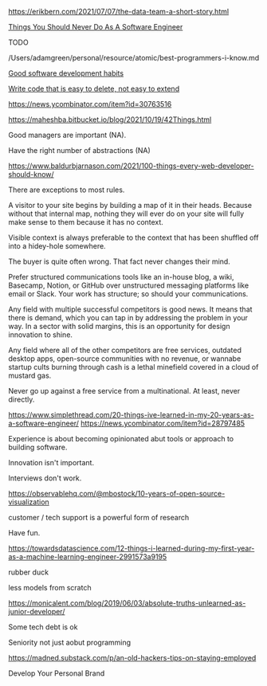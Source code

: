 https://erikbern.com/2021/07/07/the-data-team-a-short-story.html 

[Things You Should Never Do As A Software Engineer](https://favtutor.com/articles/donts-for-software-engineer/)

TODO

/Users/adamgreen/personal/resource/atomic/best-programmers-i-know.md

[Good software development habits](https://zarar.dev/good-software-development-habits/)

[Write code that is easy to delete, not easy to extend](https://programmingisterrible.com/post/139222674273/write-code-that-is-easy-to-delete-not-easy-to)

https://news.ycombinator.com/item?id=30763516

https://maheshba.bitbucket.io/blog/2021/10/19/42Things.html

Good managers are important (NA).

Have the right number of abstractions (NA)

https://www.baldurbjarnason.com/2021/100-things-every-web-developer-should-know/

There are exceptions to most rules.

A visitor to your site begins by building a map of it in their heads. Because without that internal map, nothing they will ever do on your site will fully make sense to them because it has no context.

Visible context is always preferable to the context that has been shuffled off into a hidey-hole somewhere.

The buyer is quite often wrong. That fact never changes their mind.

Prefer structured communications tools like an in-house blog, a wiki, Basecamp, Notion, or GitHub over unstructured messaging platforms like email or Slack. Your work has structure; so should your communications.

Any field with multiple successful competitors is good news. It means that there is demand, which you can tap in by addressing the problem in your way. In a sector with solid margins, this is an opportunity for design innovation to shine.

Any field where all of the other competitors are free services, outdated desktop apps, open-source communities with no revenue, or wannabe startup cults burning through cash is a lethal minefield covered in a cloud of mustard gas.

Never go up against a free service from a multinational. At least, never directly.

https://www.simplethread.com/20-things-ive-learned-in-my-20-years-as-a-software-engineer/
https://news.ycombinator.com/item?id=28797485

Experience is about becoming opinionated abut tools or approach to building software.

Innovation isn't important.

Interviews don't work.

https://observablehq.com/@mbostock/10-years-of-open-source-visualization

customer / tech support is a powerful form of research

Have fun.

https://towardsdatascience.com/12-things-i-learned-during-my-first-year-as-a-machine-learning-engineer-2991573a9195

rubber duck

less models from scratch

https://monicalent.com/blog/2019/06/03/absolute-truths-unlearned-as-junior-developer/

Some tech debt is ok

Seniority not just aobut programming

https://madned.substack.com/p/an-old-hackers-tips-on-staying-employed

Develop Your Personal Brand
